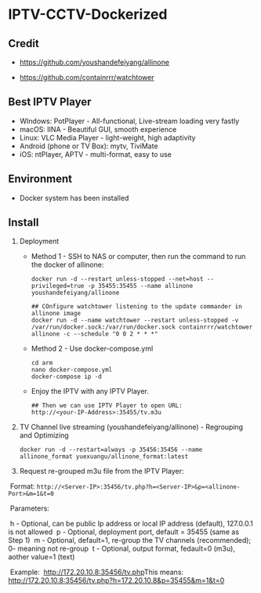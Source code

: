# IPTV-CCTV-Dockerized



## Credit

- https://github.com/youshandefeiyang/allinone

- https://github.com/containrrr/watchtower



## Best IPTV Player

- WIndows: PotPlayer - All-functional, Live-stream loading very fastly
- macOS: IINA - Beautiful GUI, smooth experience
- Linux: VLC Media Player - light-weight, high adaptivity
- Android (phone or TV Box): mytv, TiviMate
- iOS: ntPlayer, APTV - multi-format, easy to use



## Environment

- Docker system has been installed



## Install

1. Deployment

   - Method 1 - SSH to NAS or computer, then run the command to run the docker of allinone:

     ```
     docker run -d --restart unless-stopped --net=host --privileged=true -p 35455:35455 --name allinone youshandefeiyang/allinone
     
     ## COnfigure watchtower listening to the update commander in allinone image
     docker run -d --name watchtower --restart unless-stopped -v /var/run/docker.sock:/var/run/docker.sock containrrr/watchtower allinone -c --schedule "0 0 2 * * *"
     ```

   - Method 2 - Use docker-compose.yml

     ```
     cd arm
     nano docker-compose.yml
     docker-compose ip -d
     ```

   - Enjoy the IPTV with any IPTV Player.

     ```
     ## Then we can use IPTV Player to open URL:
     http://<your-IP-Address>:35455/tv.m3u
     ```

   

2. TV Channel live streaming (youshandefeiyang/allinone) - Regrouping and Optimizing

   ```
   docker run -d --restart=always -p 35456:35456 --name allinone_format yuexuangu/allinone_format:latest
   ```

3. Request re-grouped m3u file from the IPTV Player:

​	Format: `http://<Server-IP>:35456/tv.php?h=<Server-IP>&p=<allinone-Port>&m=1&t=0`

​	Parameters:

​	h - Optional,  can be public Ip address or local IP address (default), 127.0.0.1 is not allowed
​	p - Optional, deployment port, default = 35455 (same as Step 1)
​	m - Optional, default=1, re-group the TV channels (recommended); 0- meaning not re-group
​	t - Optional, output format, fedault=0 (m3u), aother value=1 (text)

​	Example:
​		http://172.20.10.8:35456/tv.php
​	This means:
​		http://172.20.10.8:35456/tv.php?h=172.20.10.8&p=35455&m=1&t=0